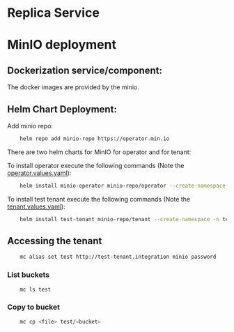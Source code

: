 # Replica Service

# MinIO deployment

## Dockerization service/component:

The docker images are provided by the minio.

## Helm Chart Deployment:

Add minio repo:
```bash
    helm repo add minio-repo https://operator.min.io
```

There are two helm charts for MinIO for operator and for tenant:

To install operator execute the following commands (Note the [operator.values.yaml](operator.values.yaml)):
```bash
    helm install minio-operator minio-repo/operator --create-namespace -n minio --values ./operator.values.yaml 
```

To install test tenant execute the following commands (Note the [tenant.values.yaml](tenant.values.yaml)):
```bash
    helm install test-tenant minio-repo/tenant --create-namespace -n test-tenant --values ./tenant.values.yaml 
```
## Accessing the tenant

```bash
    mc alias set test http://test-tenant.integration minio password
```

### List buckets
```bash
    mc ls test
```

### Copy to bucket
```bash
    mc cp <file> test/<bucket>
```
